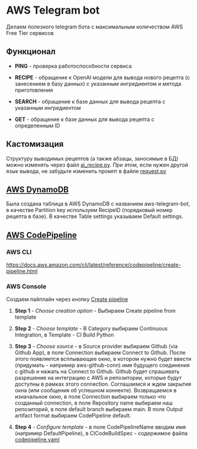 # AWS Telegram bot

Делаем полезного telegram бота с максимальным количеством AWS Free Tier сервисов

## Функционал

+ **PING** - проверка работоспособности сервиса

+ **RECIPE** - обращение к OpenAI модели для вывода нового рецепта (с занесением в базу данных) с указанным ингредиентом и метода приготовления

+ **SEARCH** - обращение к базе данных для вывода рецепта с указанным ингредиентом

+ **GET** - обращение к базе данных для вывода рецепта с определенным ID

## Кастомизация

Структуру выводимых рецептов (а также абзацы, заносимые в БД) можно изменять через файл [ai_recipe.py](src/openai_api/ai_recipe.py). При этом, если нужен другой язык вывода, не забудьте изменить промпт в файле [request.py](src/openai_api/ai_recipe.py)

## [AWS DynamoDB](https://aws.amazon.com/dynamodb/)

Была создана таблица в AWS DynamoDB c названием aws-telegram-bot, в качестве Partition key используем RecipeID (порядковый номер рецепта в базе). В качестве Table settings указываем Default settings.


## [AWS CodePipeline](https://docs.aws.amazon.com/codepipeline/latest/userguide)

### AWS CLI
https://docs.aws.amazon.com/cli/latest/reference/codepipeline/create-pipeline.html

### AWS Console
Создаем пайплайн через кнопку [Create pipeline](https://us-east-1.console.aws.amazon.com/codesuite/codepipeline/pipeline/new?region=us-east-1)

1. **Step 1** - *Choose creation option* - Выбираем Create pipeline from template

2. **Step 2** - *Choose template* - В Category выбираем Continuous Integration, в Template - CI Build Python

3. **Step 3** - *Choose source* - в Source provider выбираем Github (via Github App), в поле Connection выбираем Connect to Github. После этого появляется всплывающее окно, в котором нужно будет ввести (придумать - например aws-github-conn) имя будущего соединения с github и нажать на Connect to Github. Github будет спрашивать разрешение на интеграцию с AWS и репозитории, которые будут доступны в рамках этого connection. Соглашаемся и ждем закрытия окна (или сообщения об успешном коннекте). Возвращаемся в изначальное окно, в поле Connection выбираем только что созданный connection, в поле Repository name выбираем наш репозиторий, в поле default branch выбираем main. В поле Output artifact format выбираем CodePipeline default.

4. **Step 4** - *Configure template* - в поле CodePipelineName вводим имя (например DefaultPipeline), в CICodeBuildSpec - содержимое файла [codepipeline.yaml](aws_services/codepipeline.yaml)